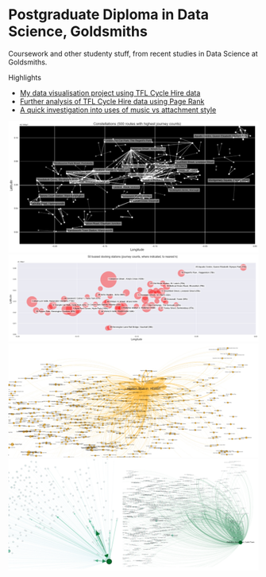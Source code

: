 # Postgraduate Diploma in Data Science, Goldsmiths 

Coursework and other studenty stuff, from recent studies in Data Science at Goldsmiths. 

Highlights

- [My data visualisation project using TFL Cycle Hire data](https://github.com/downinja/Postgraduate-Diploma-in-Data-Science/blob/master/data%20visualisation/Santander%20Cycle%20Hire%20Usage%20Statistics.pdf)
- [Further analysis of TFL Cycle Hire data using Page Rank](https://github.com/downinja/Postgraduate-Diploma-in-Data-Science/blob/master/big%20data%20applications/Assignment%202/IS71059B%20Assignment%202%20Report.pdf)
- [A quick investigation into uses of music vs attachment style](https://github.com/downinja/Postgraduate-Diploma-in-Data-Science/blob/master/data%20visualisation/Uses%20of%20Music%20vs%20Attachment%20Style.pdf)


![A plot of the busiest journeys resembling constellations in the night sky](https://github.com/downinja/MSc-Data-Science/blob/master/data%20visualisation/constellations.png?raw=true)
![A bubble chart of the busiest docking stations](https://github.com/downinja/MSc-Data-Science/blob/master/data%20visualisation/bubbles.png?raw=true)
![A plot of Personalised Page Rank for the Hoxton Station docking station](https://github.com/downinja/MSc-Data-Science/blob/master/big%20data%20applications/Assignment%202/ppr_hoxton.jpg?raw=true)
![A plot of Personalised Page Rank for the Cubitt Town docking station](https://github.com/downinja/MSc-Data-Science/blob/master/big%20data%20applications/Assignment%202/ppr_cubitt.png?raw=true)

